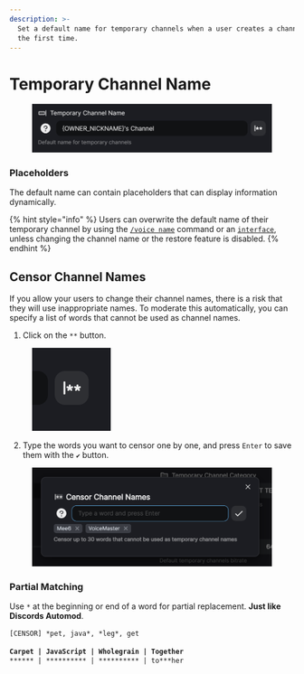```yaml
---
description: >-
  Set a default name for temporary channels when a user creates a channel for
  the first time.
---
```


# Temporary Channel Name

<figure><img src="../../../.gitbook/assets/image.png" alt=""><figcaption></figcaption></figure>

### Placeholders

The default name can contain placeholders that can display information dynamically.

{% hint style="info" %}
Users can overwrite the default name of their temporary channel by using the [`/voice name`](../../../commands/voice/name.md) command or an [`interface`](../../../commands/interface.md), unless changing the channel name or the restore feature is disabled.
{% endhint %}

## Censor Channel Names

If you allow your users to change their channel names, there is a risk that they will use inappropriate names. To moderate this automatically, you can specify a list of words that cannot be used as channel names.

1. Click on the `**` button.

<figure><img src="../../../.gitbook/assets/image (1).png" alt=""><figcaption></figcaption></figure>

2. Type the words you want to censor one by one, and press `Enter` to save them with the `✔` button.

<figure><img src="../../../.gitbook/assets/image (2).png" alt=""><figcaption></figcaption></figure>

### Partial Matching <a href="#partial-matching" id="partial-matching"></a>

Use `*` at the beginning or end of a word for partial replacement. **Just like Discords Automod**.

<pre><code>[CENSOR] *pet, java*, *leg*, get
<strong>
</strong><strong>Carpet | JavaScript | Wholegrain | Together
</strong>****** | ********** | ********** | to***her
</code></pre>
